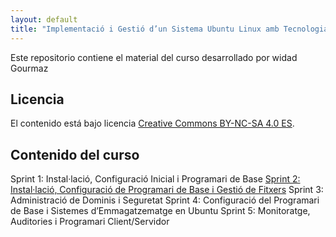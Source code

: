 ```yaml
---
layout: default
title: "Implementació i Gestió d’un Sistema Ubuntu Linux amb Tecnologia ABP"
---
```


Este repositorio contiene el material del curso desarrollado por widad Gourmaz

## Licencia

El contenido está bajo licencia [Creative Commons BY-NC-SA 4.0 ES](LICENSE.md).

## Contenido del curso
Sprint 1: Instal·lació, Configuració Inicial i Programari de Base 
[Sprint 2: Instal·lació, Configuració de Programari de Base i Gestió de Fitxers](sprint2/sprint2.md)
Sprint 3: Administració de Dominis i Seguretat 
Sprint 4: Configuració del Programari de Base i Sistemes d’Emmagatzematge en Ubuntu 
Sprint 5: Monitoratge, Auditories i Programari Client/Servidor

  
